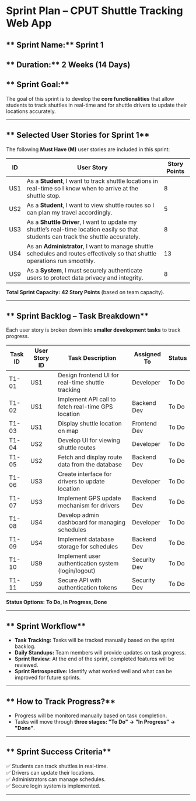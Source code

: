 #  Sprint Plan – CPUT Shuttle Tracking Web App  

## ** Sprint Name:** Sprint 1  
## ** Duration:** 2 Weeks (14 Days)  
## ** Sprint Goal:**  
The goal of this sprint is to develop the **core functionalities** that allow students to track shuttles in real-time and for shuttle drivers to update their locations accurately.

---

## ** Selected User Stories for Sprint 1**  
The following **Must Have (M)** user stories are included in this sprint:  

| ID  | User Story | Story Points |
|-----|-------------------------------------------|--------------|
| US1  | As a **Student**, I want to track shuttle locations in real-time so I know when to arrive at the shuttle stop. | 8 |
| US2  | As a **Student**, I want to view shuttle routes so I can plan my travel accordingly. | 5 |
| US3  | As a **Shuttle Driver**, I want to update my shuttle’s real-time location easily so that students can track the shuttle accurately. | 8 |
| US4  | As an **Administrator**, I want to manage shuttle schedules and routes effectively so that shuttle operations run smoothly. | 13 |
| US9  | As a **System**, I must securely authenticate users to protect data privacy and integrity. | 8 |

**Total Sprint Capacity:** **42 Story Points** (based on team capacity).

---

## ** Sprint Backlog – Task Breakdown**  
Each user story is broken down into **smaller development tasks** to track progress.

| **Task ID** | **User Story ID** | **Task Description** | **Assigned To** | **Status** |
|------------|------------------|----------------------|----------------|-----------|
| T1-01 | US1 | Design frontend UI for real-time shuttle tracking | Developer | To Do |
| T1-02 | US1 | Implement API call to fetch real-time GPS location | Backend Dev | To Do |
| T1-03 | US1 | Display shuttle location on map | Frontend Dev | To Do |
| T1-04 | US2 | Develop UI for viewing shuttle routes | Developer | To Do |
| T1-05 | US2 | Fetch and display route data from the database | Backend Dev | To Do |
| T1-06 | US3 | Create interface for drivers to update location | Developer | To Do |
| T1-07 | US3 | Implement GPS update mechanism for drivers | Backend Dev | To Do |
| T1-08 | US4 | Develop admin dashboard for managing schedules | Developer | To Do |
| T1-09 | US4 | Implement database storage for schedules | Backend Dev | To Do |
| T1-10 | US9 | Implement user authentication system (login/logout) | Security Dev | To Do |
| T1-11 | US9 | Secure API with authentication tokens | Security Dev | To Do |

**Status Options:** **To Do, In Progress, Done**

---

## ** Sprint Workflow**
- **Task Tracking:** Tasks will be tracked manually based on the sprint backlog.  
- **Daily Standups:** Team members will provide updates on task progress.  
- **Sprint Review:** At the end of the sprint, completed features will be reviewed.  
- **Sprint Retrospective:** Identify what worked well and what can be improved for future sprints.  

---

## ** How to Track Progress?**
- Progress will be monitored manually based on task completion.  
- Tasks will move through **three stages: "To Do" → "In Progress" → "Done"**.  

---

## ** Sprint Success Criteria**
✅ Students can track shuttles in real-time.  
✅ Drivers can update their locations.  
✅ Administrators can manage schedules.  
✅ Secure login system is implemented.  

---
